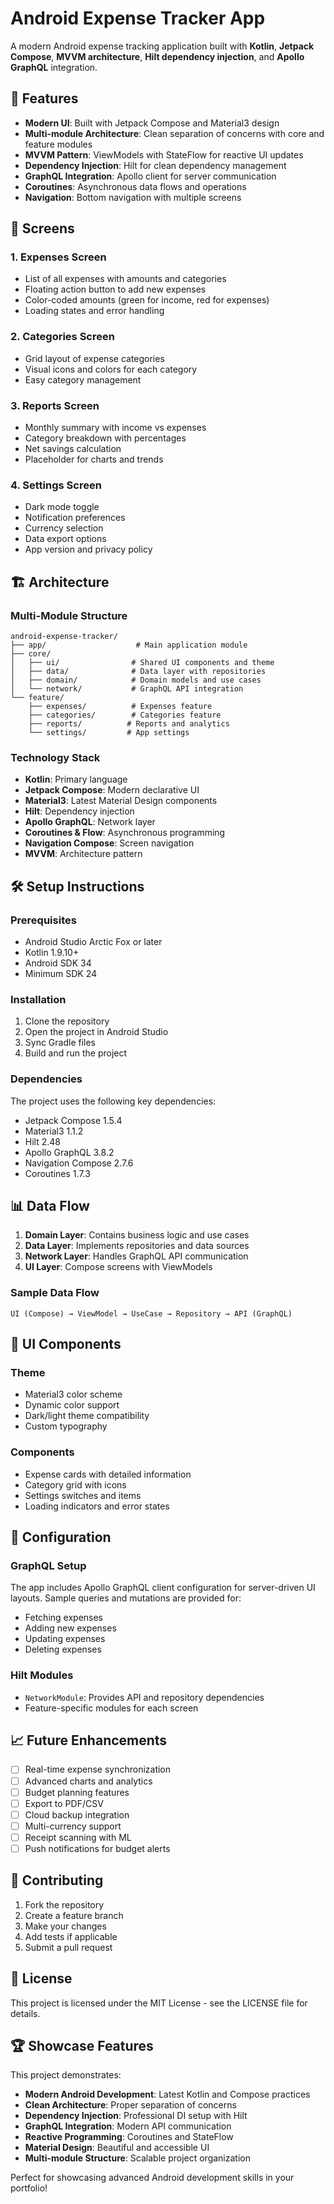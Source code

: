 # Android Expense Tracker App

A modern Android expense tracking application built with **Kotlin**, **Jetpack Compose**, **MVVM architecture**, **Hilt dependency injection**, and **Apollo GraphQL** integration.

## 🚀 Features

- **Modern UI**: Built with Jetpack Compose and Material3 design
- **Multi-module Architecture**: Clean separation of concerns with core and feature modules
- **MVVM Pattern**: ViewModels with StateFlow for reactive UI updates
- **Dependency Injection**: Hilt for clean dependency management
- **GraphQL Integration**: Apollo client for server communication
- **Coroutines**: Asynchronous data flows and operations
- **Navigation**: Bottom navigation with multiple screens

## 📱 Screens

### 1. Expenses Screen
- List of all expenses with amounts and categories
- Floating action button to add new expenses
- Color-coded amounts (green for income, red for expenses)
- Loading states and error handling

### 2. Categories Screen
- Grid layout of expense categories
- Visual icons and colors for each category
- Easy category management

### 3. Reports Screen
- Monthly summary with income vs expenses
- Category breakdown with percentages
- Net savings calculation
- Placeholder for charts and trends

### 4. Settings Screen
- Dark mode toggle
- Notification preferences
- Currency selection
- Data export options
- App version and privacy policy

## 🏗️ Architecture

### Multi-Module Structure
```
android-expense-tracker/
├── app/                    # Main application module
├── core/
│   ├── ui/                # Shared UI components and theme
│   ├── data/              # Data layer with repositories
│   ├── domain/            # Domain models and use cases
│   └── network/           # GraphQL API integration
└── feature/
    ├── expenses/          # Expenses feature
    ├── categories/        # Categories feature
    ├── reports/          # Reports and analytics
    └── settings/         # App settings
```

### Technology Stack
- **Kotlin**: Primary language
- **Jetpack Compose**: Modern declarative UI
- **Material3**: Latest Material Design components
- **Hilt**: Dependency injection
- **Apollo GraphQL**: Network layer
- **Coroutines & Flow**: Asynchronous programming
- **Navigation Compose**: Screen navigation
- **MVVM**: Architecture pattern

## 🛠️ Setup Instructions

### Prerequisites
- Android Studio Arctic Fox or later
- Kotlin 1.9.10+
- Android SDK 34
- Minimum SDK 24

### Installation
1. Clone the repository
2. Open the project in Android Studio
3. Sync Gradle files
4. Build and run the project

### Dependencies
The project uses the following key dependencies:
- Jetpack Compose 1.5.4
- Material3 1.1.2
- Hilt 2.48
- Apollo GraphQL 3.8.2
- Navigation Compose 2.7.6
- Coroutines 1.7.3

## 📊 Data Flow

1. **Domain Layer**: Contains business logic and use cases
2. **Data Layer**: Implements repositories and data sources
3. **Network Layer**: Handles GraphQL API communication
4. **UI Layer**: Compose screens with ViewModels

### Sample Data Flow
```
UI (Compose) → ViewModel → UseCase → Repository → API (GraphQL)
```

## 🎨 UI Components

### Theme
- Material3 color scheme
- Dynamic color support
- Dark/light theme compatibility
- Custom typography

### Components
- Expense cards with detailed information
- Category grid with icons
- Settings switches and items
- Loading indicators and error states

## 🔧 Configuration

### GraphQL Setup
The app includes Apollo GraphQL client configuration for server-driven UI layouts. Sample queries and mutations are provided for:
- Fetching expenses
- Adding new expenses
- Updating expenses
- Deleting expenses

### Hilt Modules
- `NetworkModule`: Provides API and repository dependencies
- Feature-specific modules for each screen

## 📈 Future Enhancements

- [ ] Real-time expense synchronization
- [ ] Advanced charts and analytics
- [ ] Budget planning features
- [ ] Export to PDF/CSV
- [ ] Cloud backup integration
- [ ] Multi-currency support
- [ ] Receipt scanning with ML
- [ ] Push notifications for budget alerts

## 🤝 Contributing

1. Fork the repository
2. Create a feature branch
3. Make your changes
4. Add tests if applicable
5. Submit a pull request

## 📄 License

This project is licensed under the MIT License - see the LICENSE file for details.

## 🏆 Showcase Features

This project demonstrates:
- **Modern Android Development**: Latest Kotlin and Compose practices
- **Clean Architecture**: Proper separation of concerns
- **Dependency Injection**: Professional DI setup with Hilt
- **GraphQL Integration**: Modern API communication
- **Reactive Programming**: Coroutines and StateFlow
- **Material Design**: Beautiful and accessible UI
- **Multi-module Structure**: Scalable project organization

Perfect for showcasing advanced Android development skills in your portfolio! 